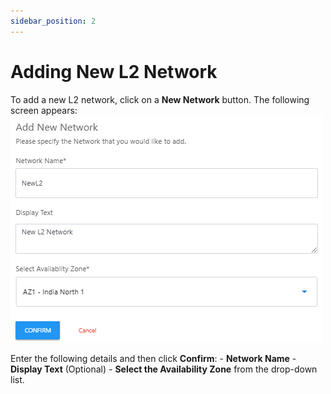 ```yaml
---
sidebar_position: 2
---
```

# Adding New L2 Network

To add a new L2 network, click on a **New Network** button. The following screen appears:
![Manage NAT gateway](img/L22.png)
   
Enter the following details and then click **Confirm**:
	- **Network Name**
	- **Display Text** (Optional)
	- **Select the Availability Zone** from the drop-down list.
   



